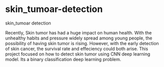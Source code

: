 # skin_tumoar-detection
skin_tumoar detection

Recently, Skin tumor has had a huge impact on human health. With the unhealthy habits and pressure widely spread among young people, the possibility of having skin tumor is rising.
However, with the early detection of skin cancer, the survival rate and effeciency could both arise. This project focused on how to detect skin tumor using CNN deep learning model.
Its a binary classification deep learning problem. 
